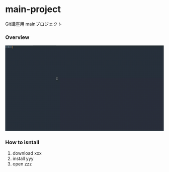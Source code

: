 # main-project
Git講座用 mainプロジェクト

### Overview
![demo](images/tst.gif)


###  How to isntall

1. download xxx
2. install yyy
3. open zzz